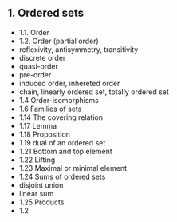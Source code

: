 ## 1. Ordered sets

* 1.1. Order
* 1.2. Order (partial order)
* reflexivity, antisymmetry, transitivity
* discrete order
* quasi-order
* pre-order
* induced order, inhereted order
* chain, linearly ordered set, totally ordered set
* 1.4 Order-isomorphisms
* 1.6 Families of sets
* 1.14 The covering relation
* 1.17 Lemma
* 1.18 Proposition
* 1.19 dual of an ordered set
* 1.21 Bottom and top element
* 1.22 Lifting
* 1.23 Maximal or minimal element
* 1.24 Sums of ordered sets
* disjoint union
* linear sum
* 1.25 Products
* 1.2

